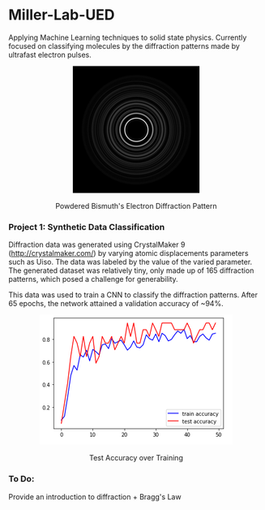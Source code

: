 # Miller-Lab-UED
Applying Machine Learning techniques to solid state physics. 
Currently focused on classifying molecules by the diffraction patterns made by ultrafast electron pulses.

<p align="center">
  <img src="https://github.com/dhruv-sirohi/Miller-Lab-UED/blob/main/Project%201:%20Synthetic%20Data%20Classification/Bismuth_Diffraction_Pattern.png?raw=true"/>
</p>
 
<div align="center"> Powdered Bismuth's Electron Diffraction Pattern

<div align="left"> 
  
### Project 1: Synthetic Data Classification

  Diffraction data was generated using CrystalMaker 9 (http://crystalmaker.com/) by varying atomic displacements parameters such as Uiso. The data was labeled by the value of the varied parameter. The generated dataset was relatively tiny, only made up of 165 diffraction patterns, which posed a challenge for generability.
  
  This data was used to train a CNN to classify the diffraction patterns. After 65 epochs, the network attained a validation accuracy of ~94%.

  
<p align="center">
  <img src="https://github.com/dhruv-sirohi/Miller-Lab-UED/blob/main/Project%201:%20Synthetic%20Data%20Classification/Accuracy_Plot.png"/>
</p>
 
<div align="center"> Test Accuracy over Training

<div align="left"> 
  


  
### To Do:
  Provide an introduction to diffraction + Bragg's Law

